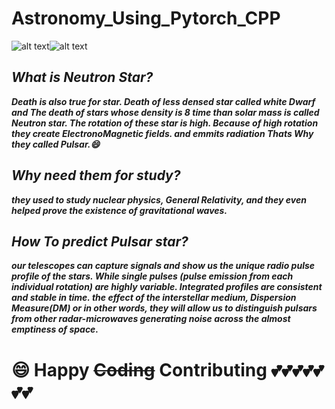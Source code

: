 # Astronomy_Using_Pytorch_CPP

![alt text](https://media.giphy.com/media/hhKKD8C1yajXW/giphy.gif)![alt text](https://media.giphy.com/media/l3dj5M4YLaFww31V6/giphy.gif)

## ***What is Neutron Star?***
***Death is also true for star. Death of less densed star called white Dwarf and The death of stars whose density is 8 time than solar mass is called Neutron star.
The rotation of these star is high. Because of high rotation they create ElectronoMagnetic fields. and emmits radiation Thats Why they called 
Pulsar.:smile:***


## ***Why need them for study?***
 ***they  used to study nuclear physics, General Relativity, and they even helped prove the existence of gravitational waves.***
 
## ***How To predict Pulsar star?***
  ***our telescopes can capture signals and show us the unique radio pulse profile of the stars. While single pulses (pulse emission from each individual rotation)
  are highly variable. Integrated profiles are consistent and stable in time.  the effect of the interstellar medium, Dispersion Measure(DM)
  or in other words, they will allow us to distinguish pulsars from other radar-microwaves generating noise across the almost emptiness
  of space.***
  
  
  
  # :smile: Happy ~~Coding~~ Contributing :two_hearts::two_hearts::two_hearts::two_hearts::two_hearts::two_hearts::two_hearts:
